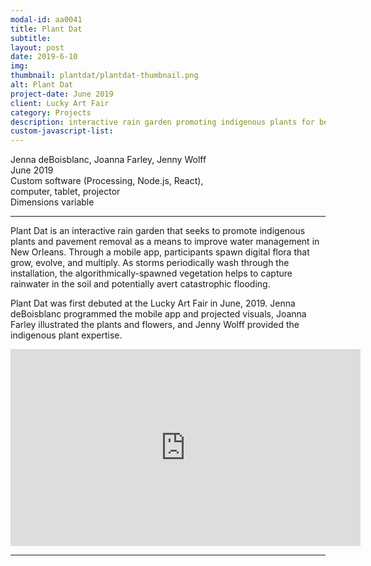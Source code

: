 ```yaml
---
modal-id: aa0041
title: Plant Dat
subtitle:
layout: post
date: 2019-6-10
img:
thumbnail: plantdat/plantdat-thumbnail.png
alt: Plant Dat
project-date: June 2019
client: Lucky Art Fair
category: Projects
description: interactive rain garden promoting indigenous plants for better water management in New Orleans
custom-javascript-list:
---
```



Jenna deBoisblanc, Joanna Farley, Jenny Wolff  
June 2019  
Custom software (Processing, Node.js, React),  
computer, tablet, projector    
Dimensions variable  

---

Plant Dat is an interactive rain garden that seeks to promote indigenous plants and pavement removal as a means to improve water management in New Orleans. Through a mobile app, participants spawn digital flora that grow, evolve, and multiply. As storms periodically wash through the installation, the algorithmically-spawned vegetation helps to capture rainwater in the soil and potentially avert catastrophic flooding.

Plant Dat was first debuted at the Lucky Art Fair in June, 2019. Jenna deBoisblanc programmed the mobile app and projected visuals, Joanna Farley illustrated the plants and flowers, and Jenny Wolff provided the indigenous plant expertise.

<div class="embed-responsive embed-responsive-16by9">
<iframe width="560" height="315" src="https://www.youtube.com/embed/-r6FQa0X-pI" frameborder="0" allow="accelerometer; autoplay; encrypted-media; gyroscope; picture-in-picture" allowfullscreen></iframe>
</div>

---   
